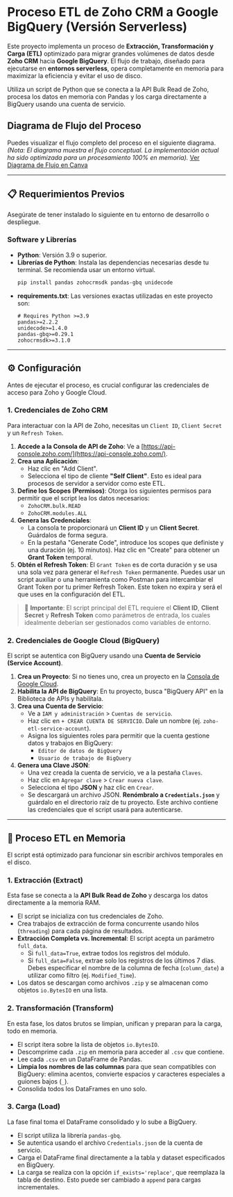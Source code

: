 # Proceso ETL de Zoho CRM a Google BigQuery (Versión Serverless)

Este proyecto implementa un proceso de **Extracción, Transformación y Carga (ETL)** optimizado para migrar grandes volúmenes de datos desde **Zoho CRM** hacia **Google BigQuery**. El flujo de trabajo, diseñado para ejecutarse en **entornos serverless**, opera completamente en memoria para maximizar la eficiencia y evitar el uso de disco.

Utiliza un script de Python que se conecta a la API Bulk Read de Zoho, procesa los datos en memoria con Pandas y los carga directamente a BigQuery usando una cuenta de servicio.

## Diagrama de Flujo del Proceso

Puedes visualizar el flujo completo del proceso en el siguiente diagrama.
*(Nota: El diagrama muestra el flujo conceptual. La implementación actual ha sido optimizada para un procesamiento 100% en memoria).*
[Ver Diagrama de Flujo en Canva](https://www.canva.com/design/DAGsB7BMznQ/Kukmnp38aW6bU_j-VZzaSA/view)

---

## 📋 Requerimientos Previos

Asegúrate de tener instalado lo siguiente en tu entorno de desarrollo o despliegue.

### Software y Librerías

* **Python**: Versión 3.9 o superior.
* **Librerías de Python**: Instala las dependencias necesarias desde tu terminal. Se recomienda usar un entorno virtual.
    ```bash
    pip install pandas zohocrmsdk pandas-gbq unidecode
    ```
* **requirements.txt**: Las versiones exactas utilizadas en este proyecto son:
    ```
    # Requires Python >=3.9
    pandas>=2.2.2
    unidecode>=1.4.0
    pandas-gbq>=0.29.1
    zohocrmsdk>=3.1.0
    ```

---

## ⚙️ Configuración

Antes de ejecutar el proceso, es crucial configurar las credenciales de acceso para Zoho y Google Cloud.

### 1. Credenciales de Zoho CRM

Para interactuar con la API de Zoho, necesitas un `Client ID`, `Client Secret` y un `Refresh Token`.

1.  **Accede a la Consola de API de Zoho**: Ve a [https://api-console.zoho.com/](https://api-console.zoho.com/).
2.  **Crea una Aplicación**:
    * Haz clic en "Add Client".
    * Selecciona el tipo de cliente **"Self Client"**. Esto es ideal para procesos de servidor a servidor como este ETL.
3.  **Define los Scopes (Permisos)**: Otorga los siguientes permisos para permitir que el script lea los datos necesarios:
    * `ZohoCRM.bulk.READ`
    * `ZohoCRM.modules.ALL`
4.  **Genera las Credenciales**:
    * La consola te proporcionará un **Client ID** y un **Client Secret**. Guárdalos de forma segura.
    * En la pestaña "Generate Code", introduce los scopes que definiste y una duración (ej. 10 minutos). Haz clic en "Create" para obtener un **Grant Token** temporal.
5.  **Obtén el Refresh Token**: El `Grant Token` es de corta duración y se usa una sola vez para generar el `Refresh Token` permanente. Puedes usar un script auxiliar o una herramienta como Postman para intercambiar el Grant Token por tu primer Refresh Token. Este token no expira y será el que uses en la configuración del ETL.

> 🔑 **Importante**: El script principal del ETL requiere el **Client ID**, **Client Secret** y **Refresh Token** como parámetros de entrada, los cuales idealmente deberían ser gestionados como variables de entorno.

### 2. Credenciales de Google Cloud (BigQuery)

El script se autentica con BigQuery usando una **Cuenta de Servicio (Service Account)**.

1.  **Crea un Proyecto**: Si no tienes uno, crea un proyecto en la [Consola de Google Cloud](https://console.cloud.google.com/).
2.  **Habilita la API de BigQuery**: En tu proyecto, busca "BigQuery API" en la Biblioteca de APIs y habilítala.
3.  **Crea una Cuenta de Servicio**:
    * Ve a `IAM y administración` > `Cuentas de servicio`.
    * Haz clic en `+ CREAR CUENTA DE SERVICIO`. Dale un nombre (ej. `zoho-etl-service-account`).
    * Asigna los siguientes roles para permitir que la cuenta gestione datos y trabajos en BigQuery:
        * `Editor de datos de BigQuery`
        * `Usuario de trabajo de BigQuery`
4.  **Genera una Clave JSON**:
    * Una vez creada la cuenta de servicio, ve a la pestaña `Claves`.
    * Haz clic en `Agregar clave` > `Crear nueva clave`.
    * Selecciona el tipo **JSON** y haz clic en `Crear`.
    * Se descargará un archivo JSON. **Renómbralo a `Credentials.json`** y guárdalo en el directorio raíz de tu proyecto. Este archivo contiene las credenciales que el script usará para autenticarse.

---

## 🚀 Proceso ETL en Memoria

El script está optimizado para funcionar sin escribir archivos temporales en el disco.

### 1. Extracción (Extract)

Esta fase se conecta a la **API Bulk Read de Zoho** y descarga los datos directamente a la memoria RAM.

* El script se inicializa con tus credenciales de Zoho.
* Crea trabajos de extracción de forma concurrente usando hilos (`threading`) para cada página de resultados.
* **Extracción Completa vs. Incremental**: El script acepta un parámetro `full_data`.
    * Si `full_data=True`, extrae todos los registros del módulo.
    * Si `full_data=False`, extrae solo los registros de los últimos 7 días. Debes especificar el nombre de la columna de fecha (`column_date`) a utilizar como filtro (ej. `Modified_Time`).
* Los datos se descargan como archivos `.zip` y se almacenan como objetos `io.BytesIO` en una lista.

### 2. Transformación (Transform)

En esta fase, los datos brutos se limpian, unifican y preparan para la carga, todo en memoria.

* El script itera sobre la lista de objetos `io.BytesIO`.
* Descomprime cada `.zip` en memoria para acceder al `.csv` que contiene.
* Lee cada `.csv` en un DataFrame de Pandas.
* **Limpia los nombres de las columnas** para que sean compatibles con BigQuery: elimina acentos, convierte espacios y caracteres especiales a guiones bajos (`_`).
* Consolida todos los DataFrames en uno solo.

### 3. Carga (Load)

La fase final toma el DataFrame consolidado y lo sube a BigQuery.

* El script utiliza la librería `pandas-gbq`.
* Se autentica usando el archivo `Credentials.json` de la cuenta de servicio.
* Carga el DataFrame final directamente a la tabla y dataset especificados en BigQuery.
* La carga se realiza con la opción `if_exists='replace'`, que reemplaza la tabla de destino. Esto puede ser cambiado a `append` para cargas incrementales.
